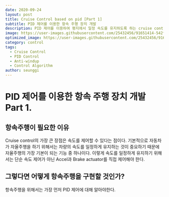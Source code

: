 ```yaml
---
date: 2020-09-24
layout: post
title: Cruise Control based on pid [Part 1]
subtitle: PID 제어를 이용한 항속 주행 장치 개발
description: PID 제어를 이용하여 평지에서 일정 속도를 유지하도록 하는 cruise control 개발과정
image: https://user-images.githubusercontent.com/25432456/91651414-542f5100-eac7-11ea-8c2c-66eb21f90418.gif
optimized_image: https://user-images.githubusercontent.com/25432456/91651414-542f5100-eac7-11ea-8c2c-66eb21f90418.gif
category: control
tags:
  - Cruise Control
  - PID Control
  - Anti-windup
  - Control Algorithm
author: seunggi
---
```


# PID 제어를 이용한 항속 주행 장치 개발 Part 1. 

## 항속주행이 필요한 이유
Cruise control의 가장 큰 장점은 속도를 제어할 수 있다는 점이다. 기본적으로 자동차가 자율주행을 하기 위해서는 차량의 속도를 일정하게 유지하는 것이 중요하기 때문에 자율주행의 가장 기본이 되는 기능 중 하나이다.
이렇게 속도를 일정하게 유지하기 위해서는 단순 속도 제어가 아닌 Accel과 Brake actuator를 직접 제어해야 한다.

## 그렇다면 어떻게 항속주행을 구현할 것인가?
항속주행을 위해서는 가장 먼저 PID 제어에 대해 알아야한다.
